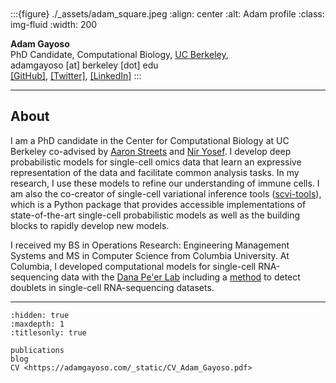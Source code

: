 <!-- <div class="row">
  <div class="container">
    <img class="left" style="margin:0 15px 0 0; height:180px; width:180px;" src="_images/adam_square.jpeg">
    <p>
       <font size="+1"><b>Adam Gayoso</b></font>
       <br>
       PhD Candidate,
       <br>
       Computational Biology,
       <br>
       <a href="http://ccb.berkeley.edu">UC Berkeley</a>,
       <br>
       adamgayoso [at] berkeley [dot] edu,
       <br>
      <a href="https://twitter.com/adamgayoso" class="icon">
        <i class="fa fa-twitter fa-lg"></i>
      </a>
      <a href="https://github.com/adamgayoso" class="icon">
          <i class="fa fa-github fa-lg"></i>
      </a>
      <a href="https://linkedin.com/in/adam-gayoso" class="icon">
          <i class="fa fa-linkedin fa-lg"></i>
      </a>
    </p>
    <div style="clear: both"></div>
  </div>
  <hr>
</div> -->

<br>
<br>
<br>
<br>


:::{figure} ./_assets/adam_square.jpeg
:align: center
:alt: Adam profile
:class: img-fluid
:width: 200

**Adam Gayoso**
<br>
PhD Candidate, Computational Biology, [UC Berkeley](http://ccb.berkeley.edu),
<br>
adamgayoso [at] berkeley [dot] edu
<br>
[[GitHub]](https://github.com/adamgayoso), [[Twitter]](https://twitter.com/adamgayoso), [[LinkedIn]](https://linkedin.com/in/adam-gayoso)
:::

 <!-- {download}`[CV] <./_assets/CV_Adam_Gayoso.pdf>` -->
----

<h2>About</h2>

I am a PhD candidate in the Center for Computational Biology at UC Berkeley co-advised by [Aaron Streets](http://streetslab.berkeley.edu) and [Nir Yosef](https://yoseflab.github.io/).
I develop deep probabilistic models for single-cell omics data that learn an expressive representation of the data and facilitate common analysis tasks.
In my research, I use these models to refine our understanding of immune cells.
I am also the co-creator of single-cell variational inference tools ([scvi-tools](http://scvi-tools.org/)), which is a Python package that provides accessible implementations of state-of-the-art single-cell probabilistic models as well as the building blocks to rapidly develop new models.

I received my BS in Operations Research: Engineering Management Systems and MS in Computer Science from
Columbia University. At Columbia, I developed computational models for single-cell
RNA-sequencing data with the [Dana Pe'er Lab](https://www.mskcc.org/research-areas/labs/dana-pe-er) including a [method](https://github.com/JonathanShor/DoubletDetection) to detect doublets in single-cell RNA-sequencing datasets.

----


```{toctree}
:hidden: true
:maxdepth: 1
:titlesonly: true

publications
blog
CV <https://adamgayoso.com/_static/CV_Adam_Gayoso.pdf>
```